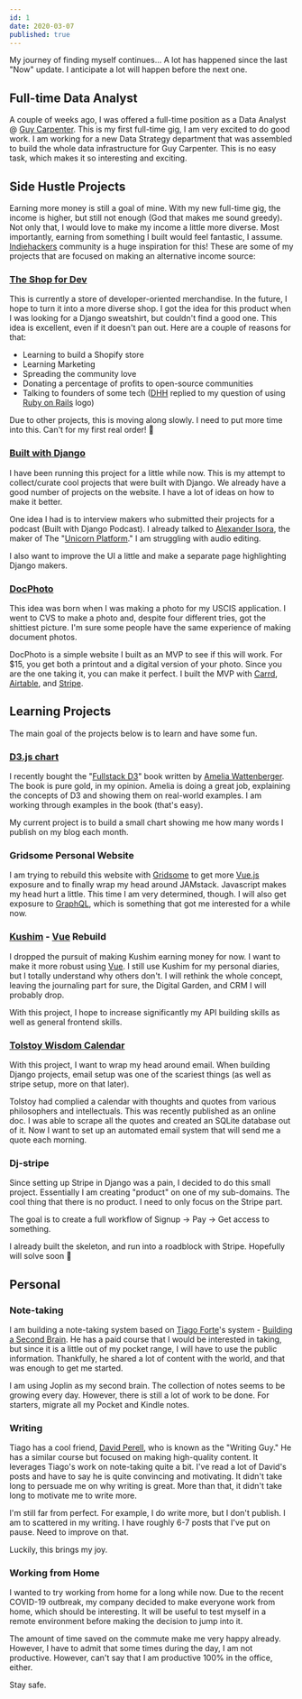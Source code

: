 ```yaml
---
id: 1
date: 2020-03-07
published: true
---
```


My journey of finding myself continues... A lot has happened since the last "Now" update. I anticipate a lot will happen before the next one.



## Full-time Data Analyst

A couple of weeks ago, I was offered a full-time position as a Data Analyst @ [Guy Carpenter](http://www.guycarp.com/). This is my first full-time gig, I am very excited to do good work. I am working for a new Data Strategy department that was assembled to build the whole data infrastructure for Guy Carpenter. This is no easy task, which makes it so interesting and exciting.



## Side Hustle Projects

Earning more money is still a goal of mine. With my new full-time gig, the income is higher, but still not enough (God that makes me sound greedy). Not only that, I would love to make my income a little more diverse. Most importantly,  earning from something I built would feel fantastic, I assume. [Indiehackers](https://www.indiehackers.com/) community is a huge inspiration for this! These are some of my projects that are focused on making an alternative income source:



### [The Shop for Dev](https://theshop.dev)

This is currently a store of developer-oriented merchandise. In the future, I hope to turn it into a more diverse shop. I got the idea for this product when I was looking for a Django sweatshirt, but couldn't find a good one. This idea is excellent, even if it doesn't pan out. Here are a couple of reasons for that:

- Learning to build a Shopify store
- Learning Marketing
- Spreading the community love
- Donating a percentage of profits to open-source communities
- Talking to founders of some tech ([DHH](https://dhh.dk/) replied to my question of using [Ruby on Rails](https://rubyonrails.org) logo)

Due to other projects, this is moving along slowly. I need to put more time into this. Can't for my first real order! 🤞



### [Built with Django](https://builtwithdjango.com)

I have been running this project for a little while now. This is my attempt to collect/curate cool projects that were built with Django. We already have a good number of projects on the website. I have a lot of ideas on how to make it better.

One idea I had is to interview makers who submitted their projects for a podcast (Built with Django Podcast). I already talked to [Alexander Isora](https://isora.me/), the maker of The "[Unicorn Platform](https://unicornplatform.com/)." I am struggling with audio editing.

I also want to improve the UI a little and make a separate page highlighting Django makers.



### [DocPhoto](https://docphoto.carrd.co)

This idea was born when I was making a photo for my USCIS application. I went to CVS to make a photo and, despite four different tries, got the shittiest picture. I'm sure some people have the same experience of making document photos.

DocPhoto is a simple website I built as an MVP to see if this will work. For $15, you get both a printout and a digital version of your photo. Since you are the one taking it, you can make it perfect. I built the MVP with [Carrd](https://try.carrd.co/5s8p6c7k), [Airtable](https://airtable.com/), and [Stripe](https://stripe.com).



## Learning Projects

The main goal of the projects below is to learn and have some fun.



### [D3.js chart](https://github.com/rasulkireev/d3-published-words)

I recently bought the "[Fullstack D3](https://www.newline.co/books/fullstack-d3/changelog)" book written by [Amelia Wattenberger](https://wattenberger.com/). The book is pure gold, in my opinion. Amelia is doing a great job, explaining the concepts of D3 and showing them on real-world examples. I am working through examples in the book (that's easy).

My current project is to build a small chart showing me how many words I publish on my blog each month.



### Gridsome Personal Website

I am trying to rebuild this website with [Gridsome](https://gridsome.org/docs/) to get more [Vue.js](https://vuejs.org/) exposure and to finally wrap my head around JAMstack. Javascript makes my head hurt a little. This time I am very determined, though. I will also get exposure to [GraphQL](https://graphql.org/), which is something that got me interested for a while now.



### [Kushim](https://kushim.io) - [Vue](https://vuejs.org/) Rebuild

I dropped the pursuit of making Kushim earning money for now. I want to make it more robust using [Vue](https://vuejs.org/). I still use Kushim for my personal diaries, but I totally understand why others don't. I will rethink the whole concept, leaving the journaling part for sure, the Digital Garden, and CRM I will probably drop.

With this project, I hope to increase significantly my API building skills as well as general frontend skills.



### [Tolstoy Wisdom Calendar](https://tolstoy.rasulkireev.com/)

With this project, I want to wrap my head around email. When building Django projects, email setup was one of the scariest things (as well as stripe setup, more on that later).

Tolstoy had complied a calendar with thoughts and quotes from various philosophers and intellectuals. This was recently published as an online doc. I was able to scrape all the quotes and created an SQLite database out of it. Now I want to set up an automated email system that will send me a quote each morning.



### Dj-stripe

Since setting up Stripe in Django was a pain, I decided to do this small project. Essentially I am creating "product" on one of my sub-domains. The cool thing that there is no product. I need to only focus on the Stripe part.

The goal is to create a full workflow of Signup -> Pay -> Get access to something.

I already built the skeleton, and run into a roadblock with Stripe. Hopefully will solve soon 🤞



## Personal

### Note-taking

I am building a note-taking system based on [Tiago Forte](https://fortelabs.co/)'s system - [Building a Second Brain](https://www.buildingasecondbrain.com/). He has a paid course that I would be interested in taking, but since it is a little out of my pocket range, I will have to use the public information. Thankfully, he shared a lot of content with the world, and that was enough to get me started.

I am using Joplin as my second brain. The collection of notes seems to be growing every day. However, there is still a lot of work to be done. For starters, migrate all my Pocket and Kindle notes.

### Writing

Tiago has a cool friend, [David Perell](https://www.perell.com/start-here), who is known as the "Writing Guy." He has a similar course but focused on making high-quality content. It leverages Tiago's work on note-taking quite a bit. I've read a lot of David's posts and have to say he is quite convincing and motivating. It didn't take long to persuade me on why writing is great. More than that, it didn't take long to motivate me to write more.

I'm still far from perfect. For example, I do write more, but I don't publish. I am to scattered in my writing. I have roughly 6-7 posts that I've put on pause. Need to improve on that.

Luckily, this brings my joy.

### Working from Home

I wanted to try working from home for a long while now. Due to the recent COVID-19 outbreak, my company decided to make everyone work from home, which should be interesting. It will be useful to test myself in a remote environment before making the decision to jump into it.

The amount of time saved on the commute make me very happy already. However, I have to admit that some times during the day, I am not productive. However, can't say that I am productive 100% in the office, either.

Stay safe.